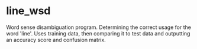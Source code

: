 # line_wsd

Word sense disambiguation program.
Determining the correct usage for the word 'line'.
Uses training data, then comparing it to test data and outputting an accuracy score and confusion matrix.
